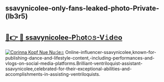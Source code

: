 ## ssavynicolee-only-fans​-leaked-photo​-Private-(lb3r5)


# <h2><a href="https://mediaupload.pro?title=ssavynicolee&ref=git">🔗👉 🔴 ssavynicolee-P𝚑ot𝚘𝚜-V𝚒d𝚎o</a></h2>

[![Corinna Kopf Nue Nu𝚍e𝚜](https://i.imgur.com/0qMVB7G.gif)](https://mediaupload.pro?title=ssavynicolee&ref=git)
Online-influencer-ssavynicolee,known-for-publishing-dance-and-lifestyle-content,-including-performances-and-vlogs-on-social-media-platforms.Brilliant-ventriloquist-assistant-ssavynicolee,celebrated-for-their-exceptional-abilities-and-accomplishments-in-assisting-ventriloquists.  